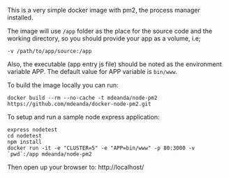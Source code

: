 This is a very simple docker image with pm2, the process manager installed.

The image will use `/app` folder as the place for the source code and the working directory, so you should provide your app as a volume, i.e;

    -v /path/to/app/source:/app

Also, the executable (app entry js file) should be noted as the environment variable APP. The default value for APP variable is `bin/www`.

To build the image locally you can run:

    docker build --rm --no-cache -t mdeanda/node-pm2 https://github.com/mdeanda/docker-node-pm2.git

To setup and run a sample node express application:

    express nodetest
    cd nodetest
    npm install
    docker run -it -e "CLUSTER=5" -e "APP=bin/www" -p 80:3000 -v `pwd`:/app mdeanda/node-pm2

Then open up your browser to: http://localhost/
